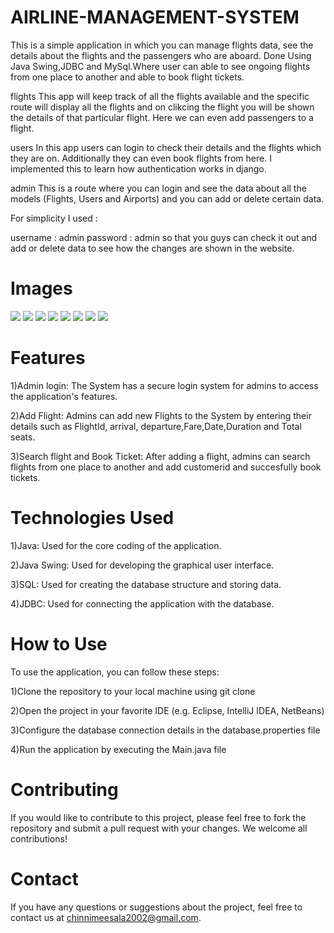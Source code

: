 # AIRLINE-MANAGEMENT-SYSTEM
This is a simple application in which you can manage flights data, see the details about the flights and the passengers who are aboard.
Done Using Java Swing,JDBC and MySql.Where user can able to see ongoing flights from one place to another and able to book flight tickets.

flights
This app will keep track of all the flights available and the specific route will display all the flights and on clikcing the flight you will be shown the details of that particular flight. Here we can even add passengers to a flight.

users
In this app users can login to check their details and the flights which they are on. Additionally they can even book flights from here. I implemented this to learn how authentication works in django.

admin
This is a route where you can login and see the data about all the models (Flights, Users and Airports) and you can add or delete certain data.

For simplicity I used :

username : admin
password : admin
so that you guys can check it out and add or delete data to see how the changes are shown in the website.

# Images

![](Screenshot%202023-04-05%20121115.png)
![](Screenshot%202023-04-05%20121254.png)
![](Screenshot%202023-04-05%20121504.png)
![](Screenshot%202023-04-05%20121622.png)
![](Screenshot%202023-04-05%20121718.png)
![](Screenshot%202023-04-05%20121839.png)
![](Screenshot%202023-04-05%20121920.png)
![](Screenshot%202023-04-05%20122001.png)


# Features

1)Admin login: The System has a secure login system for admins to access the application's features.

2)Add Flight: Admins can add new Flights to the System by entering their details such as FlightId, arrival, departure,Fare,Date,Duration and Total seats.

3)Search flight and Book Ticket: After adding a flight, admins can search flights from one place to another  and add customerid and succesfully book tickets.


# Technologies Used
1)Java: Used for the core coding of the application.

2)Java Swing: Used for developing the graphical user interface.

3)SQL: Used for creating the database structure and storing data.

4)JDBC: Used for connecting the application with the database.


# How to Use
To use the application, you can follow these steps:

1)Clone the repository to your local machine using git clone

2)Open the project in your favorite IDE (e.g. Eclipse, IntelliJ IDEA, NetBeans)

3)Configure the database connection details in the database.properties file

4)Run the application by executing the Main.java file

# Contributing
If you would like to contribute to this project, please feel free to fork the repository and submit a pull request with your changes. We welcome all contributions!

# Contact

If you have any questions or suggestions about the project, feel free to contact us at chinnimeesala2002@gmail.com.
